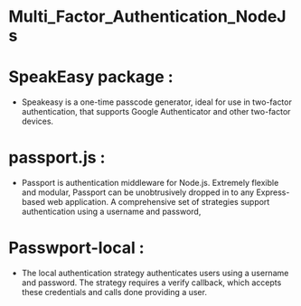 # Multi_Factor_Authentication_NodeJs

# SpeakEasy package :  
-   Speakeasy is a one-time passcode generator, ideal for use in two-factor authentication, that supports Google Authenticator and other two-factor devices.
# passport.js : 
-   Passport is authentication middleware for Node.js. Extremely flexible and modular, Passport can be unobtrusively dropped in to any Express-based web application. A comprehensive set of strategies support  authentication using a username and password,   
# Passwport-local : 
-   The local authentication strategy authenticates users using a username and password. The strategy requires a verify callback, which accepts these credentials and calls done providing a user.
